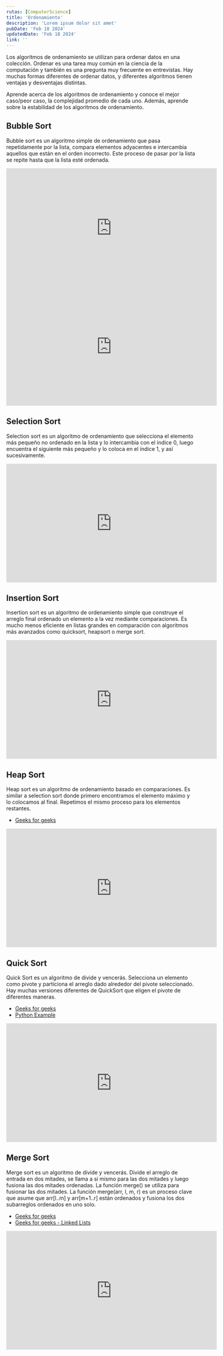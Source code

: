 ```yaml
---
rutas: [ComputerScience]
title: 'Ordenamiento'
description: 'Lorem ipsum dolor sit amet'
pubDate: 'Feb 18 2024'
updatedDate: 'Feb 18 2024'
link: ''
---
```


Los algoritmos de ordenamiento se utilizan para ordenar datos en una colección. Ordenar es una tarea muy común en la ciencia de la computación y también es una pregunta muy frecuente en entrevistas. Hay muchas formas diferentes de ordenar datos, y diferentes algoritmos tienen ventajas y desventajas distintas.

Aprende acerca de los algoritmos de ordenamiento y conoce el mejor caso/peor caso, la complejidad promedio de cada uno. Además, aprende sobre la estabilidad de los algoritmos de ordenamiento.

## Bubble Sort

Bubble sort es un algoritmo simple de ordenamiento que pasa repetidamente por la lista, compara elementos adyacentes e intercambia aquellos que están en el orden incorrecto. Este proceso de pasar por la lista se repite hasta que la lista esté ordenada.

<iframe width="560" height="315" src="https://www.youtube.com/embed/xli_FI7CuzA?si=YrX8wu6kt4TW2o5z&cc_lang_pref=es" title="YouTube video player" frameborder="0" allow="accelerometer; autoplay; clipboard-write; encrypted-media; gyroscope; picture-in-picture; web-share" allowfullscreen></iframe>

<iframe width="560" height="315" src="https://www.youtube.com/embed/pqZ04TT15PQ?si=iZD5SoUN4QOnPHVa" title="YouTube video player" frameborder="0" allow="accelerometer; autoplay; clipboard-write; encrypted-media; gyroscope; picture-in-picture; web-share" allowfullscreen></iframe>

## Selection Sort

Selection sort es un algoritmo de ordenamiento que selecciona el elemento más pequeño no ordenado en la lista y lo intercambia con el índice 0, luego encuentra el siguiente más pequeño y lo coloca en el índice 1, y así sucesivamente.

<iframe width="560" height="315" src="https://www.youtube.com/embed/g-PGLbMth_g?si=G4mb50RVlCitgwte&cc_lang_pref=es" title="YouTube video player" frameborder="0" allow="accelerometer; autoplay; clipboard-write; encrypted-media; gyroscope; picture-in-picture; web-share" allowfullscreen></iframe>

## Insertion Sort

Insertion sort es un algoritmo de ordenamiento simple que construye el arreglo final ordenado un elemento a la vez mediante comparaciones. Es mucho menos eficiente en listas grandes en comparación con algoritmos más avanzados como quicksort, heapsort o merge sort.

<iframe width="560" height="315" src="https://www.youtube.com/embed/JU767SDMDvA?si=ZAyVutxjhV3_eRrk&cc_lang_pref=es" title="YouTube video player" frameborder="0" allow="accelerometer; autoplay; clipboard-write; encrypted-media; gyroscope; picture-in-picture; web-share" allowfullscreen></iframe>

## Heap Sort

Heap sort es un algoritmo de ordenamiento basado en comparaciones. Es similar a selection sort donde primero encontramos el elemento máximo y lo colocamos al final. Repetimos el mismo proceso para los elementos restantes.

* [Geeks for geeks](https://www.geeksforgeeks.org/heap-sort/)

<iframe width="560" height="315" src="https://www.youtube.com/embed/2DmK_H7IdTo?si=IjeYjZwvxOnEL8tm&cc_lang_pref=es" title="YouTube video player" frameborder="0" allow="accelerometer; autoplay; clipboard-write; encrypted-media; gyroscope; picture-in-picture; web-share" allowfullscreen></iframe>

## Quick Sort

Quick Sort es un algoritmo de divide y vencerás. Selecciona un elemento como pivote y particiona el arreglo dado alrededor del pivote seleccionado. Hay muchas versiones diferentes de QuickSort que eligen el pivote de diferentes maneras.

* [Geeks for geeks](https://www.geeksforgeeks.org/quick-sort/)
* [Python Example](https://github.com/jwasham/practice-python/blob/master/quick_sort/quick_sort.py)

<iframe width="560" height="315" src="https://www.youtube.com/embed/Hoixgm4-P4M?si=f06RrTlXvG-pxVVc&cc_lang_pref=es" title="YouTube video player" frameborder="0" allow="accelerometer; autoplay; clipboard-write; encrypted-media; gyroscope; picture-in-picture; web-share" allowfullscreen></iframe>

## Merge Sort

Merge sort es un algoritmo de divide y vencerás. Divide el arreglo de entrada en dos mitades, se llama a sí mismo para las dos mitades y luego fusiona las dos mitades ordenadas. La función merge() se utiliza para fusionar las dos mitades. La función merge(arr, l, m, r) es un proceso clave que asume que arr[l..m] y arr[m+1..r] están ordenados y fusiona los dos subarreglos ordenados en uno solo.

* [Geeks for geeks](https://www.geeksforgeeks.org/merge-sort/)
* [Geeks for geeks - Linked Lists](https://www.geeksforgeeks.org/merge-sort-for-linked-list/)

<iframe width="560" height="315" src="https://www.youtube.com/embed/4VqmGXwpLqc?si=prmkE3OhCvUUsS9m&cc_lang_pref=es" title="YouTube video player" frameborder="0" allow="accelerometer; autoplay; clipboard-write; encrypted-media; gyroscope; picture-in-picture; web-share" allowfullscreen></iframe>